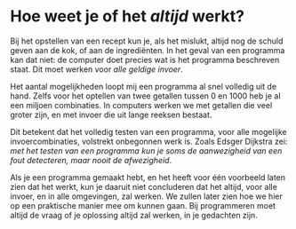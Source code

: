 # Hoe weet je of het *altijd* werkt?

Bij het opstellen van een recept kun je, als het mislukt, altijd nog de schuld geven aan de kok, of aan de ingrediënten. In het geval van een programma kan dat niet: de computer doet precies wat is het programma beschreven staat. Dit moet werken voor *alle geldige invoer*.

Het aantal mogelijkheden loopt mij een programma al snel volledig uit de hand. Zelfs voor het optellen van twee getallen tussen 0 en 1000 heb je al een miljoen combinaties. In computers werken we met getallen die veel groter zijn, en met invoer die uit lange reeksen bestaat.

Dit betekent dat het volledig testen van een programma, voor alle mogelijke invoercombinaties, volstrekt onbegonnen werk is. Zoals Edsger Dijkstra zei: *met het testen van een programma kun je soms de aanwezigheid van een fout detecteren, maar nooit de afwezigheid*.

Als je een programma gemaakt hebt, en het heeft voor één voorbeeld laten zien dat het werkt, kun je daaruit niet concluderen dat het altijd, voor alle invoer, en in alle omgevingen, zal werken. We zullen later zien hoe we hier op een praktische manier mee om kunnen gaan. Bij programmeren moet altijd de vraag of je oplossing altijd zal werken, in je gedachten zijn.
